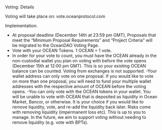 Voting: Details

Voting will take place on: vote.oceanprotocol.com

Implementation:

- At proposal deadline (December 14th at 23:59 pm GMT), Proposals that meet the “Minimum Proposal Requirements” and “Project Criteria” will be migrated to the OceanDAO Voting Page.
- Vote with your OCEAN Tokens. 1 OCEAN = 1 vote.
- In order for your vote to count, you must have the OCEAN already in the non-custodial wallet you plan on voting with before the vote opens (December 15th at 12:00 pm GMT). This is so your existing OCEAN balance can be counted. Voting from exchanges is not supported.
-Your wallet address can only vote on one proposal. If you would like to vote on more than one proposal, you will need to fund your multiple wallet addresses with the respective amount of OCEAN before the voting opens.
-You can only vote with the OCEAN tokens in your wallet. You will be unable to vote with OCEAN that is deposited as liquidity in Ocean Market, Bancor, or otherwise. It is your choice if you would like to remove liquidity, vote, and re-add the liquidity back later. Risks come with removing liquidity (impermanent loss etc). This is up to you to manage. In the future, we aim to support voting without needing to remove liquidity (e.g. vote with BPTs).